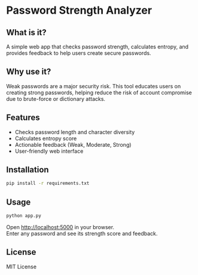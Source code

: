 # Password Strength Analyzer

## What is it?
A simple web app that checks password strength, calculates entropy, and provides feedback to help users create secure passwords.

## Why use it?
Weak passwords are a major security risk. This tool educates users on creating strong passwords, helping reduce the risk of account compromise due to brute-force or dictionary attacks.

## Features
- Checks password length and character diversity
- Calculates entropy score
- Actionable feedback (Weak, Moderate, Strong)
- User-friendly web interface

## Installation

```bash
pip install -r requirements.txt
```

## Usage

```bash
python app.py
```
Open [http://localhost:5000](http://localhost:5000) in your browser.  
Enter any password and see its strength score and feedback.

## License

MIT License
